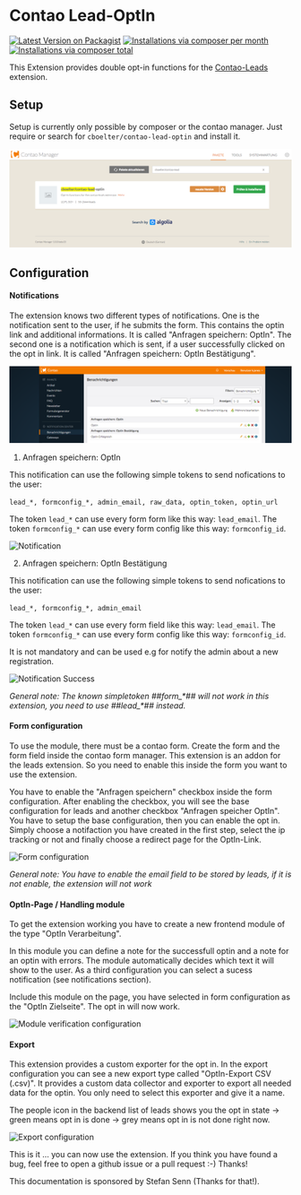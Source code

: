 # Contao Lead-OptIn

[![Latest Version on Packagist](http://img.shields.io/packagist/v/cboelter/contao-lead-optin.svg?style=flat)](https://packagist.org/packages/cboelter/contao-lead-optin)
[![Installations via composer per month](http://img.shields.io/packagist/dm/cboelter/contao-lead-optin.svg?style=flat)](https://packagist.org/packages/cboelter/contao-lead-optin)
[![Installations via composer total](http://img.shields.io/packagist/dt/cboelter/contao-lead-optin.svg?style=flat)](https://packagist.org/packages/cboelter/contao-lead-optin)


This Extension provides double opt-in functions for the [Contao-Leads](https://github.com/terminal42/contao-leads) extension.

## Setup ##

Setup is currently only possible by composer or the contao manager. Just require or search for ```cboelter/contao-lead-optin``` and install it.

![Contao Manager](docs/screenshot-contao-manager.png)

## Configuration ##

#### Notifications ####

The extension knows two different types of notifications. One is the notification sent to the user, if he submits the form.
This contains the optin link and additional informations. It is called "Anfragen speichern: OptIn". 
The second one is a notification which is sent, if a user successfully clicked on the opt in link. It is called "Anfragen speichern: OptIn Bestätigung".

![Notification list](docs/screenshot-notification-list.png)

1. Anfragen speichern: OptIn

This notification can use the following simple tokens to send nofications to the user:

``` lead_*, formconfig_*, admin_email, raw_data, optin_token, optin_url ```

The token ```lead_*``` can use every form form like this way: ```lead_email```.
The token ```formconfig_*``` can use every form config like this way: ```formconfig_id```.

![Notification](docs/screenshot-notification.png)

2. Anfragen speichern: OptIn Bestätigung

This notification can use the following simple tokens to send nofications to the user:
 
``` lead_*, formconfig_*, admin_email ```

The token ```lead_*``` can use every form field like this way: ```lead_email```.
The token ```formconfig_*``` can use every form config like this way: ```formconfig_id```.

It is not mandatory and can be used e.g for notify the admin about a new registration.

![Notification Success](docs/screenshot-notification-success.png)

*General note: The known simpletoken ##form_\*## will not work in this extension, you need to use ##lead_\*## instead.*

#### Form configuration ####

To use the module, there must be a contao form. Create the form and the form field inside the contao form manager.
This extension is an addon for the leads extension. So you need to enable this inside the form you want to use the extension.

You have to enable the "Anfragen speichern" checkbox inside the form configuration. After enabling the checkbox, you will see
the base configuration for leads and another checkbox "Anfragen speicher OptIn". You have to setup the base configuration, then you can
enable the opt in. Simply choose a notifaction you have created in the first step, select the ip tracking or not and finally choose
a redirect page for the OptIn-Link.

![Form configuration](docs/screenshot-form-configuration.png)

*General note: You have to enable the email field to be stored by leads, if it is not enable, the extension will not work*

#### OptIn-Page / Handling module ####

To get the extension working you have to create a new frontend module of the type "OptIn Verarbeitung". 

In this module you can define a note for the successfull optin and a note for an optin with errors. The module automatically decides
which text it will show to the user. As a third configuration you can select a sucess notification (see notifications section).

Include this module on the page, you have selected in form configuration as the "OptIn Zielseite". The opt in will now work.

![Module verification configuration](docs/screenshot-optin-verification.png)

#### Export ####

This extension provides a custom exporter for the opt in. In the export configuration you can see a new export type called "OptIn-Export CSV (.csv)".
It provides a custom data collector and exporter to export all needed data for the optin. You only need to select this exporter and give it a name.

The people icon in the backend list of leads shows you the opt in state -> green means opt in is done -> grey means opt in is not done right now.

![Export configuration](docs/screenshot-optin-export.png)

This is it ... you can now use the extension. If you think you have found a bug, feel free to open a github issue or a pull request :-) Thanks!

This documentation is sponsored by Stefan Senn (Thanks for that!). 